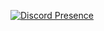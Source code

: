 [![Discord Presence](https://lanyard-profile-readme.vercel.app/api/715541337549570114?borderRadius=20px)](https://discord.com/users/715541337549570114)
